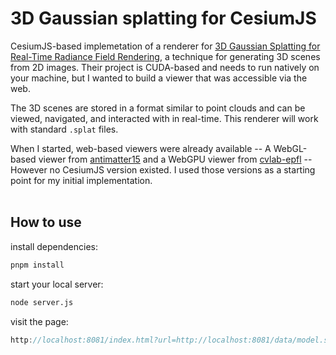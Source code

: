 # 3D Gaussian splatting for CesiumJS

CesiumJS-based implemetation of a renderer for [3D Gaussian Splatting for Real-Time Radiance Field Rendering](https://repo-sam.inria.fr/fungraph/3d-gaussian-splatting/), a technique for generating 3D scenes from 2D images. Their project is CUDA-based and needs to run natively on your machine, but I wanted to build a viewer that was accessible via the web.

The 3D scenes are stored in a format similar to point clouds and can be viewed, navigated, and interacted with in real-time. This renderer will work with standard `.splat` files.

When I started, web-based viewers were already available -- A WebGL-based viewer from [antimatter15](https://github.com/antimatter15/splat) and a WebGPU viewer from [cvlab-epfl](https://github.com/cvlab-epfl/gaussian-splatting-web) -- However no CesiumJS version existed. I used those versions as a starting point for my initial implementation.
<br>
<br>
## How to use

install dependencies:

```sh
pnpm install
```

start your local server:

```sh
node server.js
```

visit the page:


  ```JavaScript
  http://localhost:8081/index.html?url=http://localhost:8081/data/model.splat
  ```
